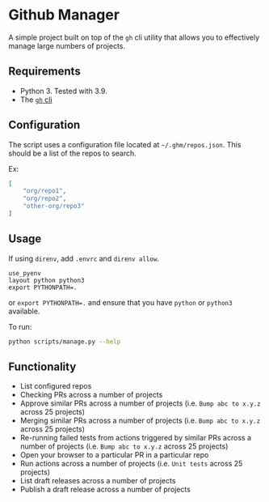# Github Manager

A simple project built on top of the `gh` cli utility that allows you to effectively manage large numbers of projects.

## Requirements

- Python 3. Tested with 3.9.
- The [`gh` cli](https://cli.github.com/)

## Configuration

The script uses a configuration file located at `~/.ghm/repos.json`. This should be a list of the repos to search.

Ex:

```json
[
    "org/repo1",
    "org/repo2",
    "other-org/repo3"
] 
```

## Usage

If using `direnv`, add `.envrc` and `direnv allow`.

```
use_pyenv
layout python python3
export PYTHONPATH=.
```

or `export PYTHONPATH=.` and ensure that you have `python` or `python3` available.

To run:

```bash
python scripts/manage.py --help
```

## Functionality

- List configured repos
- Checking PRs across a number of projects
- Approve similar PRs across a number of projects (i.e. `Bump abc to x.y.z` across 25 projects)
- Merging similar PRs across a number of projects (i.e. `Bump abc to x.y.z` across 25 projects)
- Re-running failed tests from actions triggered by similar PRs across a number of projects (i.e. `Bump abc to x.y.z` across 25 projects)
- Open your browser to a particular PR in a particular repo
- Run actions across a number of projects (i.e. `Unit tests` across 25 projects)
- List draft releases across a number of projects
- Publish a draft release across a number of projects
